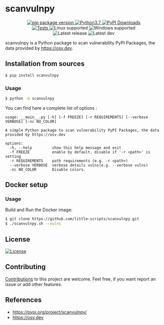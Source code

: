 # scanvulnpy

<div align="center">
  <a target="_blank" rel="noopener noreferrer" href="https://pypi.org/project/scanvulnpy" title="">
    <img  alt="pip package version" src="https://img.shields.io/pypi/v/scanvulnpy?color=informational">
  </a>
  <a target="_blank" rel="noopener noreferrer" href="https://pypi.org/project/scanvulnpy" title="">
    <img alt="Python3.7" src="https://img.shields.io/badge/Python-3.7+-informational">
  </a>
  <a target="_blank" rel="noopener noreferrer" href="https://pypi.org/project/scanvulnpy" title="">
    <img  alt="PyPI Downloads" src="https://img.shields.io/pypi/dm/scanvulnpy.svg?label=PyPI%20downloads">
  </a>
  <br>
  <a target="_blank" rel="noopener noreferrer" href="https://github.com/little-scripts/scanvulnpy/actions/workflows/tests.yml/badge.svg?branch=main" title="">
    <img alt="Tests" src="https://github.com/little-scripts/scanvulnpy/actions/workflows/tests.yml/badge.svg?branch=main">
  </a>
  <img alt="Linux supported" src="https://img.shields.io/badge/linux-supported-success">
  <img alt="Windows supported" src="https://img.shields.io/badge/windows-supported-success">
  <br>
  <img alt="Latest release" src="https://img.shields.io/github/last-commit/little-scripts/scanvulnpy/main?label=latest%20release">
  <img alt="Latest dev" src="https://img.shields.io/github/last-commit/little-scripts/scanvulnpy/dev?label=latest%20dev">
  <br>
</div>


scanvulnpy is a Python package to scan vulnerability PyPI Packages, the data provided by https://osv.dev.


## Installation from sources
```sh
$ pip install scanvulnpy
```

### Usage
```sh
$ python -m scanvulnpy
```

You can find here a complete list of options :

```
usage: __main__.py [-h] [-f FREEZE] [-r REQUIREMENTS] [--verbose VERBOSE] [-nc NO_COLOR]

A simple Python package to scan vulnerability PyPI Packages, the data provided by https://osv.dev

options:
  -h, --help         show this help message and exit
  -f FREEZE          enable by default, disable if '-r <path>' is setting
  -r REQUIREMENTS    path requirements (e.g. -r <path>)
  --verbose VERBOSE  verbose details vulns(e.g. --verbose vulns)
  -nc NO_COLOR       Disable colors.
```

## Docker setup

### Usage
Build and Run the Docker image:

```sh
$ git clone https://github.com/little-scripts/scanvulnpy.git
$ ./scanvulnpy.sh --vulns
```

## License
[![License](https://img.shields.io/badge/license-Apache%202.0-blue.svg)](https://github.com/little-scripts/scanvulnpy/blob/main/LICENSE)


## Contributing
[Contributions](./CONTRIBUTING.md) to this project are welcome. Feel free, if you want report an issue or add other features.


## References
- https://pypi.org/project/scanvulnpy/
- https://osv.dev
